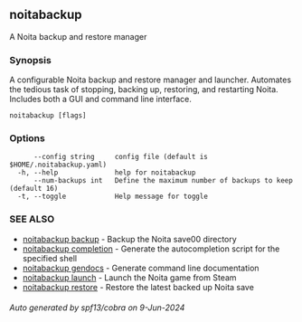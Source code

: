 ## noitabackup

A Noita backup and restore manager

### Synopsis

A configurable Noita backup and restore manager and launcher.  Automates the tedious
task of stopping, backing up, restoring, and restarting Noita.  Includes both a GUI and command
line interface.

```
noitabackup [flags]
```

### Options

```
      --config string     config file (default is $HOME/.noitabackup.yaml)
  -h, --help              help for noitabackup
      --num-backups int   Define the maximum number of backups to keep (default 16)
  -t, --toggle            Help message for toggle
```

### SEE ALSO

* [noitabackup backup](noitabackup_backup.md)	 - Backup the Noita save00 directory
* [noitabackup completion](noitabackup_completion.md)	 - Generate the autocompletion script for the specified shell
* [noitabackup gendocs](noitabackup_gendocs.md)	 - Generate command line documentation
* [noitabackup launch](noitabackup_launch.md)	 - Launch the Noita game from Steam
* [noitabackup restore](noitabackup_restore.md)	 - Restore the latest backed up Noita save

###### Auto generated by spf13/cobra on 9-Jun-2024
